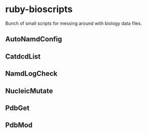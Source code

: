ruby-bioscripts
===============

Bunch of small scripts for messing around with biology data files.


AutoNamdConfig
--------------


CatdcdList
----------


NamdLogCheck
------------


NucleicMutate
-------------


PdbGet
------


PdbMod
------

